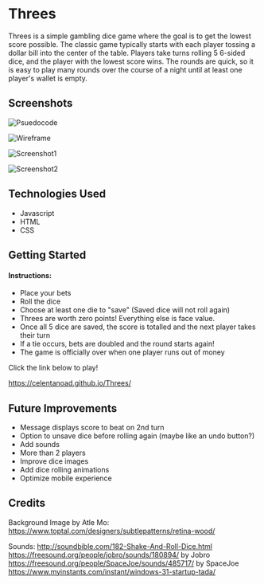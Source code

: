 # Threes
Threes is a simple gambling dice game where the goal is to get the lowest score possible.  The classic game typically starts with each player tossing a dollar bill into the center of the table.  Players take turns rolling 5 6-sided dice, and the player with the lowest score wins.  The rounds are quick, so it is easy to play many rounds over the course of a night until at least one player's wallet is empty.  

## Screenshots

![Psuedocode](https://i.imgur.com/QSbcIWH.png)

![Wireframe](https://i.imgur.com/Mj59Qjk.png)

![Screenshot1](https://i.imgur.com/pO4Baxy.png)

![Screenshot2](https://i.imgur.com/gX8GVKI.png)

## Technologies Used
- Javascript
- HTML
- CSS

## Getting Started
#### Instructions:
- Place your bets
- Roll the dice
- Choose at least one die to "save" (Saved dice will not roll again)
- Threes are worth zero points! Everything else is face value.
- Once all 5 dice are saved, the score is totalled and the next player takes their turn
- If a tie occurs, bets are doubled and the round starts again!
- The game is officially over when one player runs out of money
  
Click the link below to play!

https://celentanoad.github.io/Threes/

## Future Improvements
- Message displays score to beat on 2nd turn
- Option to unsave dice before rolling again (maybe like an undo button?)
- Add sounds
- More than 2 players
- Improve dice images
- Add dice rolling animations
- Optimize mobile experience
  
## Credits
Background Image by Atle Mo: https://www.toptal.com/designers/subtlepatterns/retina-wood/

Sounds:
http://soundbible.com/182-Shake-And-Roll-Dice.html
https://freesound.org/people/jobro/sounds/180894/ by Jobro
https://freesound.org/people/SpaceJoe/sounds/485717/ by SpaceJoe
https://www.myinstants.com/instant/windows-31-startup-tada/